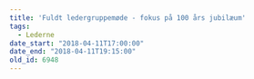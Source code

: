 ```yaml
---
title: 'Fuldt ledergruppemøde - fokus på 100 års jubilæum'
tags:
  - Lederne
date_start: "2018-04-11T17:00:00"
date_end: "2018-04-11T19:15:00"
old_id: 6948
---
```

